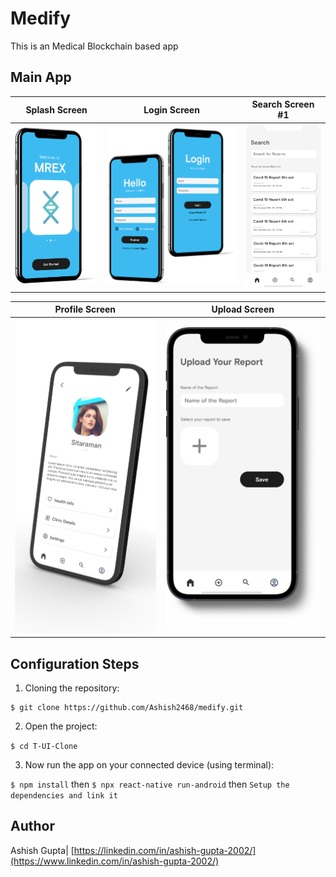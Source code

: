 # Medify

This is an Medical Blockchain based app

## Main App

|                          Splash Screen                        |                          Login Screen                          |                         Search Screen #1                         |
| :-----------------------------------------------------------: | :-----------------------------------------------------------: | :-----------------------------------------------------------: |
![](/Snips/Splash.png)| ![](/Snips/Login.png)| ![](/Snips/Search.png)| 


|                          Profile Screen                      |                          Upload Screen                 
| :-----------------------------------------------------------: | :-----------------------------------------------------------: |
|  ![](/Snips/Profile.png)| ![](/Snips/Upload.png)| 


## Configuration Steps
1. Cloning the repository:

```
$ git clone https://github.com/Ashish2468/medify.git
```

2. Open the project:

`$ cd T-UI-Clone`

3. Now run the app on your connected device (using terminal):

`$ npm install` then
`$ npx react-native run-android` then
`Setup the dependencies and link it`


## Author

Ashish Gupta| [https://linkedin.com/in/ashish-gupta-2002/](https://www.linkedin.com/in/ashish-gupta-2002/)



